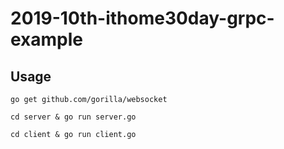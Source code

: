 # 2019-10th-ithome30day-grpc-example


## Usage

`go get github.com/gorilla/websocket`

`cd server & go run server.go`

`cd client & go run client.go`
